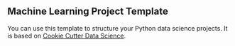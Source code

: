 ## Machine Learning Project Template

You can use this template to structure your Python data science projects. It is based on [Cookie Cutter Data Science](https://drivendata.github.io/cookiecutter-data-science/).
